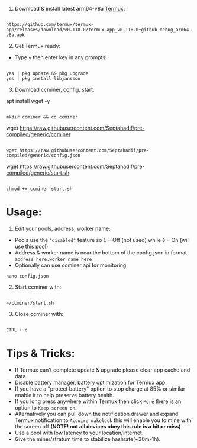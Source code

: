 
1. Download & install latest arm64-v8a [Termux](https://github.com/termux/termux-app/releases/download/v0.118.0/termux-app_v0.118.0+github-debug_arm64-v8a.apk):
```

https://github.com/termux/termux-app/releases/download/v0.118.0/termux-app_v0.118.0+github-debug_arm64-v8a.apk
```

2. Get Termux ready:
- Type `y` then enter key in any prompts!
```

yes | pkg update && pkg upgrade
yes | pkg install libjansson
```

3. Download ccminer, config, start:

apt install wget -y
```

mkdir ccminer && cd ccminer
```

wget https://raw.githubusercontent.com/Septahadif/pre-compiled/generic/ccminer
```

wget https://raw.githubusercontent.com/Septahadif/pre-compiled/generic/config.json
```


wget https://raw.githubusercontent.com/Septahadif/pre-compiled/generic/start.sh
```

chmod +x ccminer start.sh
```

# Usage:

1. Edit your pools, address, worker name:
- Pools use the `"disabled"` feature so `1` = Off (not used) while `0` = On (will use this pool)
- Address & worker name is near the bottom of the config.json in format `address here.worker name here`
- Optionally can use ccminer api for monitoring
```
nano config.json
```

2. Start ccminer with:
```

~/ccminer/start.sh
```

3. Close ccminer with:
```

CTRL + c
```
# Tips & Tricks:
- If Termux can't complete update & upgrade please clear app cache and data.
- Disable battery manager, battery optimization for Termux app.
- If you have a "protect battery" option to stop charge at 85% or similar enable it to help preserve battery health.
- If you long press anywhere within Termux then click `More` there is an option to `Keep screen on`.
- Alternatively you can pull down the notification drawer and expand Termux notification to `Acquire wakelock` this will enable you to mine with the screen off **(NOTE! not all devices obey this rule is a hit or miss)**
- Use a pool with low latency to your location/internet.
- Give the miner/stratum time to stabilize hashrate(~30m-1h).
